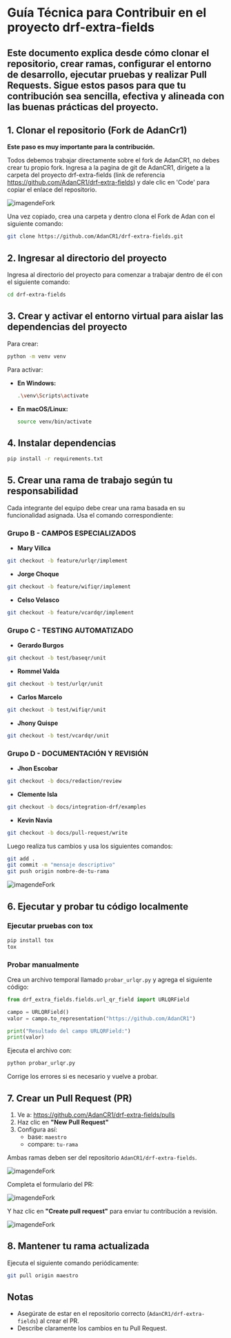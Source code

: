 
# Guía Técnica para Contribuir en el proyecto drf-extra-fields

Este documento explica desde cómo clonar el repositorio, crear ramas, configurar el entorno de desarrollo, ejecutar pruebas y realizar Pull Requests.
Sigue estos pasos para que tu contribución sea sencilla, efectiva y alineada con las buenas prácticas del proyecto.
---
## 1. Clonar el repositorio (Fork de AdanCr1)

**Este paso es muy importante para la contribución.**

Todos debemos trabajar directamente sobre el fork de AdanCR1, no debes crear tu propio fork.
Ingresa a la pagina de git de AdanCR1, dirígete a la carpeta del proyecto drf-extra-fields (link de referencia https://github.com/AdanCR1/drf-extra-fields) y dale clic en 'Code' para copiar el enlace del repositorio.

![imagendeFork](IMAGES/Captura1enlace.png)

Una vez copiado, crea una carpeta y dentro clona el Fork de Adan con el siguiente comando:

```bash
git clone https://github.com/AdanCR1/drf-extra-fields.git
```

## 2. Ingresar al directorio del proyecto

Ingresa al directorio del proyecto para comenzar a trabajar dentro de él con el siguiente comando:

```bash
cd drf-extra-fields
```

## 3. Crear y activar el entorno virtual para aislar las dependencias del proyecto

Para crear:

```bash
python -m venv venv
```

Para activar:

- **En Windows:**

  ```bash
  .\venv\Scripts\activate
  ```

- **En macOS/Linux:**

  ```bash
  source venv/bin/activate
  ```

## 4. Instalar dependencias

```bash
pip install -r requirements.txt
```

## 5. Crear una rama de trabajo según tu responsabilidad

Cada integrante del equipo debe crear una rama basada en su funcionalidad asignada. Usa el comando correspondiente:

### Grupo B - CAMPOS ESPECIALIZADOS

- **Mary Villca**  
```bash
git checkout -b feature/urlqr/implement
```

- **Jorge Choque**  
```bash
git checkout -b feature/wifiqr/implement
```

- **Celso Velasco**  
```bash
git checkout -b feature/vcardqr/implement
```

### Grupo C - TESTING AUTOMATIZADO

- **Gerardo Burgos**  
```bash
git checkout -b test/baseqr/unit
```

- **Rommel Valda**  
```bash
git checkout -b test/urlqr/unit
```

- **Carlos Marcelo**  
```bash
git checkout -b test/wifiqr/unit
```

- **Jhony Quispe**  
```bash
git checkout -b test/vcardqr/unit
```

### Grupo D - DOCUMENTACIÓN Y REVISIÓN

- **Jhon Escobar**  
```bash
git checkout -b docs/redaction/review
```

- **Clemente Isla**  
```bash
git checkout -b docs/integration-drf/examples
```

- **Kevin Navia**  
```bash
git checkout -b docs/pull-request/write
```

Luego realiza tus cambios y usa los siguientes comandos:

```bash
git add .
git commit -m "mensaje descriptivo"
git push origin nombre-de-tu-rama
```

![imagendeFork](IMAGES/CapturaGadd.png)

## 6. Ejecutar y probar tu código localmente

### Ejecutar pruebas con tox

```bash
pip install tox
tox
```

### Probar manualmente

Crea un archivo temporal llamado `probar_urlqr.py` y agrega el siguiente código:

```python
from drf_extra_fields.fields.url_qr_field import URLQRField

campo = URLQRField()
valor = campo.to_representation("https://github.com/AdanCR1")

print("Resultado del campo URLQRField:")
print(valor)
```

Ejecuta el archivo con:

```bash
python probar_urlqr.py
```

Corrige los errores si es necesario y vuelve a probar.

## 7. Crear un Pull Request (PR)

1. Ve a: https://github.com/AdanCR1/drf-extra-fields/pulls
2. Haz clic en **"New Pull Request"**
3. Configura así:
   - base: `maestro`
   - compare: `tu-rama`

Ambas ramas deben ser del repositorio `AdanCR1/drf-extra-fields`.

![imagendeFork](IMAGES/CapturaConfiguraramas.png)

Completa el formulario del PR:

![imagendeFork](IMAGES/Formulariopullrequest.png)

Y haz clic en **"Create pull request"** para enviar tu contribución a revisión.

![imagendeFork](IMAGES/CapturaD.png)

## 8. Mantener tu rama actualizada

Ejecuta el siguiente comando periódicamente:

```bash
git pull origin maestro
```

## Notas

- Asegúrate de estar en el repositorio correcto (`AdanCR1/drf-extra-fields`) al crear el PR.
- Describe claramente los cambios en tu Pull Request.